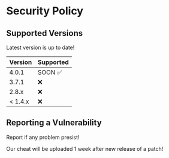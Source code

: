 # Security Policy

## Supported Versions

Latest version is up to date!


| Version | Supported          |
| ------- | ------------------ |
| 4.0.1   | SOON :white_check_mark: |
| 3.7.1   | :x:                |
| 2.8.x   | :x:                |
| < 1.4.x | :x:                |

## Reporting a Vulnerability

Report if any problem presist!

Our cheat will be uploaded 1 week after new release of a patch!
